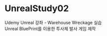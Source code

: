 # UnrealStudy02
Udemy Unreal 강좌 - Warehouse Wreckage 실습 </br>
Unreal BluePrint를 이용한 투사체 발사 게임 제작 </br>
 
